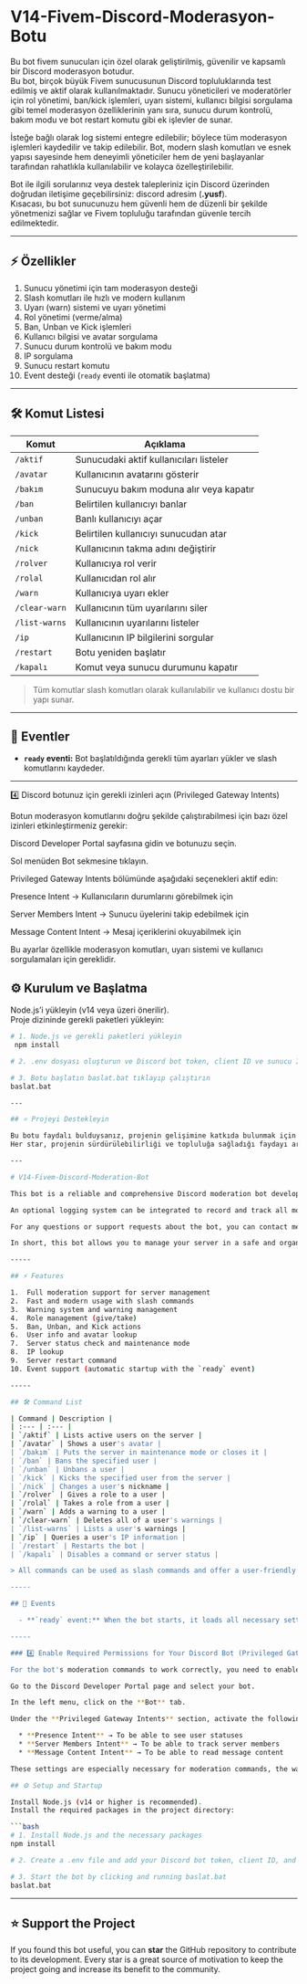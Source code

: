 # V14-Fivem-Discord-Moderasyon-Botu

Bu bot fivem sunucuları için özel olarak geliştirilmiş, güvenilir ve kapsamlı bir Discord moderasyon botudur.  
Bu bot, birçok büyük Fivem sunucusunun Discord topluluklarında test edilmiş ve aktif olarak kullanılmaktadır. Sunucu yöneticileri ve moderatörler için rol yönetimi, ban/kick işlemleri, uyarı sistemi, kullanıcı bilgisi sorgulama gibi temel moderasyon özelliklerinin yanı sıra, sunucu durum kontrolü, bakım modu ve bot restart komutu gibi ek işlevler de sunar.  

İsteğe bağlı olarak log sistemi entegre edilebilir; böylece tüm moderasyon işlemleri kaydedilir ve takip edilebilir. Bot, modern slash komutları ve esnek yapısı sayesinde hem deneyimli yöneticiler hem de yeni başlayanlar tarafından rahatlıkla kullanılabilir ve kolayca özelleştirilebilir.  

Bot ile ilgili sorularınız veya destek talepleriniz için Discord üzerinden doğrudan iletişime geçebilirsiniz: discord adresim (**.yusf**).  
Kısacası, bu bot sunucunuzu hem güvenli hem de düzenli bir şekilde yönetmenizi sağlar ve Fivem topluluğu tarafından güvenle tercih edilmektedir.  


---

## ⚡ Özellikler

1. Sunucu yönetimi için tam moderasyon desteği  
2. Slash komutları ile hızlı ve modern kullanım  
3. Uyarı (warn) sistemi ve uyarı yönetimi  
4. Rol yönetimi (verme/alma)  
5. Ban, Unban ve Kick işlemleri  
6. Kullanıcı bilgisi ve avatar sorgulama  
7. Sunucu durum kontrolü ve bakım modu  
8. IP sorgulama  
9. Sunucu restart komutu  
10. Event desteği (`ready` eventi ile otomatik başlatma)  

---

## 🛠️ Komut Listesi

| Komut | Açıklama |
|-------|----------|
| `/aktif` | Sunucudaki aktif kullanıcıları listeler |
| `/avatar` | Kullanıcının avatarını gösterir |
| `/bakım` | Sunucuyu bakım moduna alır veya kapatır |
| `/ban` | Belirtilen kullanıcıyı banlar |
| `/unban` | Banlı kullanıcıyı açar |
| `/kick` | Belirtilen kullanıcıyı sunucudan atar |
| `/nick` | Kullanıcının takma adını değiştirir |
| `/rolver` | Kullanıcıya rol verir |
| `/rolal` | Kullanıcıdan rol alır |
| `/warn` | Kullanıcıya uyarı ekler |
| `/clear-warn` | Kullanıcının tüm uyarılarını siler |
| `/list-warns` | Kullanıcının uyarılarını listeler |
| `/ip` | Kullanıcının IP bilgilerini sorgular |
| `/restart` | Botu yeniden başlatır |
| `/kapalı` | Komut veya sunucu durumunu kapatır |

> Tüm komutlar slash komutları olarak kullanılabilir ve kullanıcı dostu bir yapı sunar.

---

## 🔔 Eventler

- **`ready` eventi:** Bot başlatıldığında gerekli tüm ayarları yükler ve slash komutlarını kaydeder.

---

4️⃣ Discord botunuz için gerekli izinleri açın (Privileged Gateway Intents)

Botun moderasyon komutlarını doğru şekilde çalıştırabilmesi için bazı özel izinleri etkinleştirmeniz gerekir:

Discord Developer Portal
 sayfasına gidin ve botunuzu seçin.

Sol menüden Bot sekmesine tıklayın.

Privileged Gateway Intents bölümünde aşağıdaki seçenekleri aktif edin:

Presence Intent → Kullanıcıların durumlarını görebilmek için

Server Members Intent → Sunucu üyelerini takip edebilmek için

Message Content Intent → Mesaj içeriklerini okuyabilmek için

Bu ayarlar özellikle moderasyon komutları, uyarı sistemi ve kullanıcı sorgulamaları için gereklidir.

## ⚙️ Kurulum ve Başlatma

Node.js’i yükleyin (v14 veya üzeri önerilir).  
Proje dizininde gerekli paketleri yükleyin:

```bash
# 1. Node.js ve gerekli paketleri yükleyin
 npm install

# 2. .env dosyası oluşturun ve Discord bot token, client ID ve sunucu ID ekleyin

# 3. Botu başlatın baslat.bat tıklayıp çalıştırın
baslat.bat

---

## ⭐ Projeyi Destekleyin

Bu botu faydalı bulduysanız, projenin gelişimine katkıda bulunmak için GitHub reposuna **star verebilirsiniz**.  
Her star, projenin sürdürülebilirliği ve topluluğa sağladığı faydayı artırmak için büyük bir motivasyon kaynağıdır.  

---

# V14-Fivem-Discord-Moderation-Bot

This bot is a reliable and comprehensive Discord moderation bot developed specifically for FiveM servers. It has been tested and is actively used in the Discord communities of many large FiveM servers. In addition to essential moderation features like role management, ban/kick actions, a warning system, and user info queries for server admins and moderators, it also offers extra functions like server status checks, maintenance mode, and a bot restart command.

An optional logging system can be integrated to record and track all moderation actions. Thanks to its modern slash commands and flexible structure, the bot can be easily used by both experienced admins and newcomers and can be customized with ease.

For any questions or support requests about the bot, you can contact me directly on Discord: my Discord handle is **.yusf**.

In short, this bot allows you to manage your server in a safe and organized way and is a trusted choice within the FiveM community.

-----

## ⚡ Features

1.  Full moderation support for server management
2.  Fast and modern usage with slash commands
3.  Warning system and warning management
4.  Role management (give/take)
5.  Ban, Unban, and Kick actions
6.  User info and avatar lookup
7.  Server status check and maintenance mode
8.  IP lookup
9.  Server restart command
10. Event support (automatic startup with the `ready` event)

-----

## 🛠️ Command List

| Command | Description |
| :--- | :--- |
| `/aktif` | Lists active users on the server |
| `/avatar` | Shows a user's avatar |
| `/bakım` | Puts the server in maintenance mode or closes it |
| `/ban` | Bans the specified user |
| `/unban` | Unbans a user |
| `/kick` | Kicks the specified user from the server |
| `/nick` | Changes a user's nickname |
| `/rolver` | Gives a role to a user |
| `/rolal` | Takes a role from a user |
| `/warn` | Adds a warning to a user |
| `/clear-warn` | Deletes all of a user's warnings |
| `/list-warns` | Lists a user's warnings |
| `/ip` | Queries a user's IP information |
| `/restart` | Restarts the bot |
| `/kapalı` | Disables a command or server status |

> All commands can be used as slash commands and offer a user-friendly experience.

-----

## 🔔 Events

  - **`ready` event:** When the bot starts, it loads all necessary settings and registers the slash commands.

-----

### 4️⃣ Enable Required Permissions for Your Discord Bot (Privileged Gateway Intents)

For the bot's moderation commands to work correctly, you need to enable some special permissions:

Go to the Discord Developer Portal page and select your bot.

In the left menu, click on the **Bot** tab.

Under the **Privileged Gateway Intents** section, activate the following options:

  * **Presence Intent** → To be able to see user statuses
  * **Server Members Intent** → To be able to track server members
  * **Message Content Intent** → To be able to read message content

These settings are especially necessary for moderation commands, the warning system, and user queries.

## ⚙️ Setup and Startup

Install Node.js (v14 or higher is recommended).
Install the required packages in the project directory:

```bash
# 1. Install Node.js and the necessary packages
npm install

# 2. Create a .env file and add your Discord bot token, client ID, and server ID

# 3. Start the bot by clicking and running baslat.bat
baslat.bat
```

-----

## ⭐ Support the Project

If you found this bot useful, you can **star** the GitHub repository to contribute to its development.
Every star is a great source of motivation to keep the project going and increase its benefit to the community.
